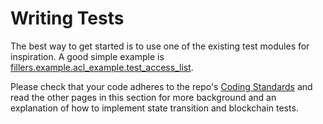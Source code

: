 # Writing Tests

The best way to get started is to use one of the existing test modules for inspiration. A good simple example is [fillers.example.acl_example.test_access_list](../fillers/example/acl_example.md#fillers.example.acl_example.test_access_list).

Please check that your code adheres to the repo's [Coding Standards](./code_standards.md) and read the other pages in this section for more background and an explanation of how to implement state transition and blockchain tests.